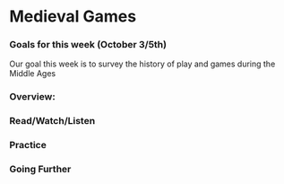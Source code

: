 # Medieval Games

### Goals for this week (October 3/5th)

Our goal this week is to survey the history of play and games during the Middle Ages

### Overview:



### Read/Watch/Listen



### Practice



### Going Further

